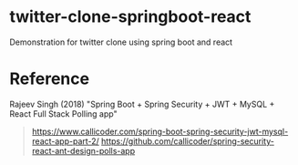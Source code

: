 # twitter-clone-springboot-react
Demonstration for twitter clone using spring boot and react

# Reference
Rajeev Singh (2018) "Spring Boot + Spring Security + JWT + MySQL + React Full Stack Polling app" 
> https://www.callicoder.com/spring-boot-spring-security-jwt-mysql-react-app-part-2/
 https://github.com/callicoder/spring-security-react-ant-design-polls-app
